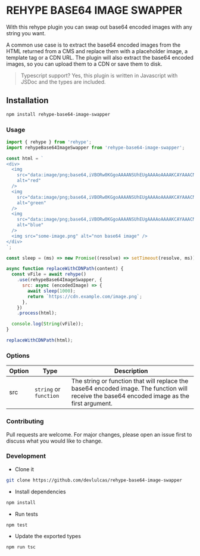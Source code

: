 # REHYPE BASE64 IMAGE SWAPPER

With this rehype plugin you can swap out base64 encoded images with any string you want.

A common use case is to extract the base64 encoded images from the HTML returned from a CMS and replace them with a placeholder image, a template tag or a CDN URL.
The plugin will also extract the base64 encoded images, so you can upload them to a CDN or save them to disk.

> Typescript support?
> Yes, this plugin is written in Javascript with JSDoc and the types are included.

## Installation

```bash
npm install rehype-base64-image-swapper
```

### Usage

```js
import { rehype } from 'rehype';
import rehypeBase64ImageSwapper from 'rehype-base64-image-swapper';

const html = `
<div>
  <img
    src="data:image/png;base64,iVBORw0KGgoAAAANSUhEUgAAAAoAAAAKCAYAAACNMs+9AAAAFUlEQVR42mP8z8BQz0AEYBxVSF+FABJADveWkH6oAAAAAElFTkSuQmCC"
    alt="red"
  />
  <img
    src="data:image/png;base64,iVBORw0KGgoAAAANSUhEUgAAAAoAAAAKCAYAAACNMs+9AAAAFUlEQVR42mNk+M9Qz0AEYBxVSF+FAAhKDveksOjmAAAAAElFTkSuQmCC"
    alt="green"
  />
  <img
    src="data:image/png;base64,iVBORw0KGgoAAAANSUhEUgAAAAoAAAAKCAYAAACNMs+9AAAAFUlEQVR42mNkYPhfz0AEYBxVSF+FAP5FDvcfRYWgAAAAAElFTkSuQmCC"
    alt="blue"
  />
  <img src="some-image.png" alt="non base64 image" />
</div>
`;

const sleep = (ms) => new Promise((resolve) => setTimeout(resolve, ms));

async function replaceWithCDNPath(content) {
  const vFile = await rehype()
    .use(rehypeBase64ImageSwapper, {
      src: async (encodedImage) => {
        await sleep(1000);
        return `https://cdn.example.com/image.png`;
      },
    })
    .process(html);

  console.log(String(vFile));
}

replaceWithCDNPath(html);
```

### Options

| Option | Type                   | Description                                                                                                                                  |
| ------ | ---------------------- | -------------------------------------------------------------------------------------------------------------------------------------------- |
| src    | `string` or `function` | The string or function that will replace the base64 encoded image. The function will receive the base64 encoded image as the first argument. |

### Contributing

Pull requests are welcome. For major changes, please open an issue first to discuss what you would like to change.

### Development

- Clone it

```bash
git clone https://github.com/devlulcas/rehype-base64-image-swapper
```

- Install dependencies

```bash
npm install
```

- Run tests

```bash
npm test
```

- Update the exported types

```bash
npm run tsc
```
